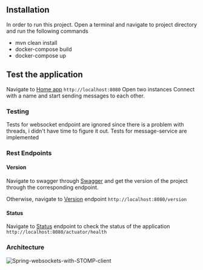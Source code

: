 
## Installation
In order to run this project.
Open a terminal and navigate to project directory
and run the following commands 
- mvn clean install
- docker-compose build
- docker-compose up

## Test the application
Navigate to
[Home app](http://localhost:8080) `http://localhost:8080`
Open two instances
Connect with a name and start sending messages to each other.

### Testing

Tests for websocket endpoint are ignored since there is a problem with threads,
i didn't have time to figure it out.
Tests for message-service are implemented
### Rest Endpoints
#### Version
Navigate to swagger through [Swagger](http://localhost:8080/swagger-ui/index.html)
and get the version of the project through the corresponding endpoint.

Otherwise, navigate to [Version](http://localhost:8080/version) endpoint
`http://localhost:8080/version`
#### Status
Navigate to [Status](http://localhost:8080/actuator/health) endpoint to check the status of the application
`http://localhost:8080/actuator/health`

### Architecture
![Spring-websockets-with-STOMP-client](https://user-images.githubusercontent.com/44416162/167255512-19591154-0c4d-4eb9-91fc-2ff6be813419.jpg)
